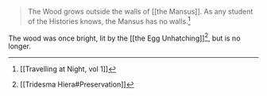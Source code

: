 > The Wood grows outside the walls of [[the Mansus]]. As any student of the Histories knows, the Mansus has no walls.[^2]

The wood was once bright, lit by the [[the Egg Unhatching]][^1], but is no longer.

[^1]: [[Tridesma Hiera#Preservation]]
[^2]: [[Travelling at Night, vol 1]]
